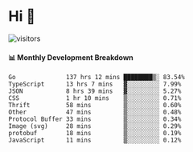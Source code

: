 # Hi 👋
 
![visitors](https://visitor-badge.glitch.me/badge?page_id=sorcererxw.sorcererx)

#### 📊 Monthly Development Breakdown

<!--START_SECTION:waka-->
```text
Go              137 hrs 12 mins ████████▒░ 83.54%
TypeScript      13 hrs 7 mins   ▓░░░░░░░░░ 7.99%
JSON            8 hrs 39 mins   ▓░░░░░░░░░ 5.27%
CSS             1 hr 10 mins    ▒░░░░░░░░░ 0.71%
Thrift          58 mins         ▒░░░░░░░░░ 0.60%
Other           47 mins         ▒░░░░░░░░░ 0.48%
Protocol Buffer 33 mins         ▒░░░░░░░░░ 0.34%
Image (svg)     28 mins         ▒░░░░░░░░░ 0.29%
protobuf        18 mins         ▒░░░░░░░░░ 0.19%
JavaScript      11 mins         ▒░░░░░░░░░ 0.12%
```
<!--END_SECTION:waka-->
